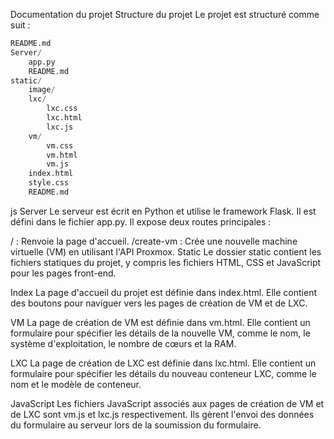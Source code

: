 Documentation du projet
Structure du projet
Le projet est structuré comme suit :

```python
README.md
Server/
    app.py
    README.md
static/
    image/
    lxc/
        lxc.css
        lxc.html
        lxc.js
    vm/
        vm.css
        vm.html
        vm.js
    index.html
    style.css
    README.md
```

js
Server
Le serveur est écrit en Python et utilise le framework Flask. Il est défini dans le fichier app.py. Il expose deux routes principales :

/ : Renvoie la page d'accueil.
/create-vm : Crée une nouvelle machine virtuelle (VM) en utilisant l'API Proxmox.
Static
Le dossier static contient les fichiers statiques du projet, y compris les fichiers HTML, CSS et JavaScript pour les pages front-end.

Index
La page d'accueil du projet est définie dans index.html. Elle contient des boutons pour naviguer vers les pages de création de VM et de LXC.

VM
La page de création de VM est définie dans vm.html. Elle contient un formulaire pour spécifier les détails de la nouvelle VM, comme le nom, le système d'exploitation, le nombre de cœurs et la RAM.

LXC
La page de création de LXC est définie dans lxc.html. Elle contient un formulaire pour spécifier les détails du nouveau conteneur LXC, comme le nom et le modèle de conteneur.

JavaScript
Les fichiers JavaScript associés aux pages de création de VM et de LXC sont vm.js et lxc.js respectivement. Ils gèrent l'envoi des données du formulaire au serveur lors de la soumission du formulaire.
